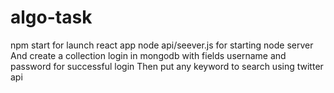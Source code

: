 # algo-task

npm start for launch react app
node api/seever.js for starting node server
And create a collection login in mongodb with fields username and password for successful login
Then put any keyword to search using twitter api
